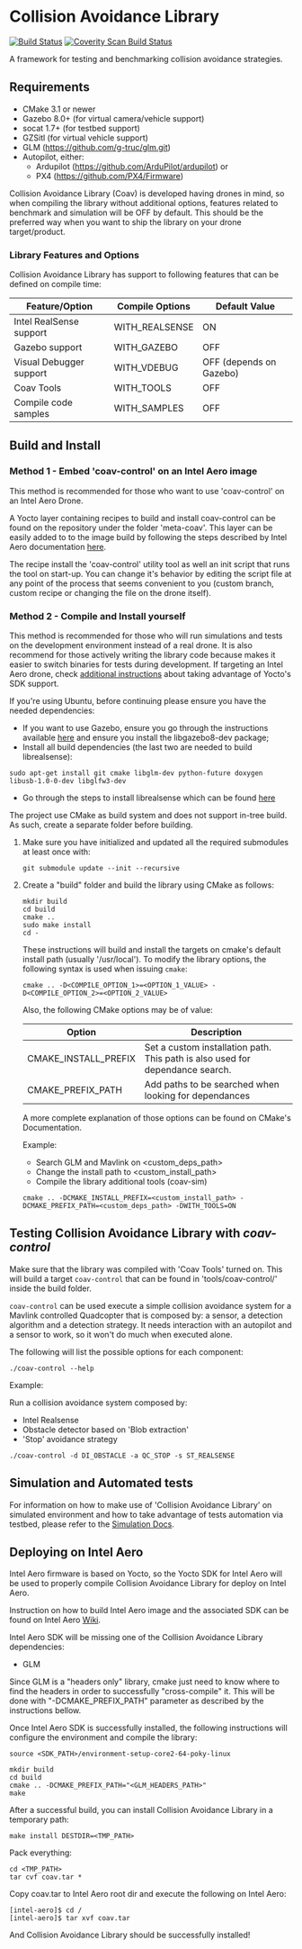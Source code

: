 # Collision Avoidance Library #

[![Build Status](https://travis-ci.org/01org/collision-avoidance-library.svg?branch=master)](https://travis-ci.org/01org/collision-avoidance-library) <a href="https://scan.coverity.com/projects/01org-collision-avoidance-library">
  <img alt="Coverity Scan Build Status"
         src="https://scan.coverity.com/projects/11862/badge.svg"/>
</a>

A framework for testing and benchmarking collision avoidance strategies.

## Requirements ##

 * CMake 3.1 or newer
 * Gazebo 8.0+ (for virtual camera/vehicle support)
 * socat 1.7+ (for testbed support)
 * GZSitl (for virtual vehicle support)
 * GLM (https://github.com/g-truc/glm.git)
 * Autopilot, either:
   * Ardupilot (https://github.com/ArduPilot/ardupilot) or
   * PX4 (https://github.com/PX4/Firmware)

Collision Avoidance Library (Coav) is developed having drones in mind, so when compiling
the library without additional options, features related to benchmark and simulation
will be OFF by default. This should be the preferred way when you want to ship
the library on your drone target/product.

### Library Features and Options ###

Collision Avoidance Library has support to following features that can be defined
on compile time:

Feature/Option          | Compile Options | Default Value
----------------------- | --------------- | -------------
Intel RealSense support | WITH_REALSENSE  | ON
Gazebo support          | WITH_GAZEBO     | OFF
Visual Debugger support | WITH_VDEBUG     | OFF (depends on Gazebo)
Coav Tools              | WITH_TOOLS      | OFF
Compile code samples    | WITH_SAMPLES    | OFF

## Build and Install ##

### Method 1 - Embed 'coav-control' on an Intel Aero image ###

This method is recommended for those who want to use 'coav-control' on an Intel
Aero Drone.

A Yocto layer containing recipes to build and install coav-control can be found on
the repository under the folder 'meta-coav'. This layer can be easily added to
to the image build by following the steps described by Intel Aero documentation
[here](https://github.com/intel-aero/meta-intel-aero/wiki/Developing-on-Intel-Aero).

The recipe install the 'coav-control' utility tool as well an init script that runs
the tool on start-up. You can change it's behavior by editing the script file at
any point of the process that seems convenient to you (custom branch, custom recipe
or changing the file on the drone itself).

### Method 2 - Compile and Install yourself ###

This method is recommended for those who will run simulations and tests on the
development environment instead of a real drone. It is also recommend for those
actively writing the library code because makes it easier to switch binaries
for tests during development. If targeting an Intel Aero drone, check [additional
instructions](#deploying-on-intel-aero) about taking advantage of Yocto's SDK support.

If you're using Ubuntu, before continuing please ensure you have the needed dependencies:
 * If you want to use Gazebo, ensure you go through the instructions available [here](http://gazebosim.org/tutorials?tut=install_ubuntu) and ensure you install the libgazebo8-dev package;
 * Install all build dependencies (the last two are needed to build librealsense):
 
  ```
  sudo apt-get install git cmake libglm-dev python-future doxygen libusb-1.0-0-dev libglfw3-dev
  ```

 * Go through the steps to install librealsense which can be found [here](https://github.com/IntelRealSense/librealsense/blob/master/doc/installation.md)
  
The project use CMake as build system and does not support in-tree build.
As such, create a separate folder before building.

1. Make sure you have initialized and updated all the required submodules at
least once with:

    ```
    git submodule update --init --recursive
    ```

2. Create a "build" folder and build the library using CMake as follows:

    ```
    mkdir build
    cd build
    cmake ..
    sudo make install
    cd -
    ```
    These instructions will build and install the targets on cmake's
    default install path (usually '/usr/local'). To modify the library options,
    the following syntax is used when issuing `cmake`:

    ```
    cmake .. -D<COMPILE_OPTION_1>=<OPTION_1_VALUE> -D<COMPILE_OPTION_2>=<OPTION_2_VALUE>
    ```

    Also, the following CMake options may be of value:

    Option | Description
    --- | ---
    CMAKE_INSTALL_PREFIX | Set a custom installation path. This path is also used for dependance search.
    CMAKE_PREFIX_PATH | Add paths to be searched when looking for dependances

    A more complete explanation of those options can be found on CMake's Documentation.

    Example:

      * Search GLM and Mavlink on <custom_deps_path>
      * Change the install path to <custom_install_path>
      * Compile the library additional tools (coav-sim)

    ```
    cmake .. -DCMAKE_INSTALL_PREFIX=<custom_install_path> -DCMAKE_PREFIX_PATH=<custom_deps_path> -DWITH_TOOLS=ON
    ```

## Testing Collision Avoidance Library with *coav-control* ##

Make sure that the library was compiled with 'Coav Tools' turned on. This will
build a target `coav-control` that can be found in 'tools/coav-control/' inside
the build folder.

`coav-control` can be used execute a simple collision avoidance system for a
Mavlink controlled Quadcopter that is composed by: a sensor, a detection algorithm
and a detection strategy. It needs interaction with an autopilot and a sensor to work,
so it won't do much when executed alone.

The following will list the possible options for each component:

```
./coav-control --help
```

Example:

Run a collision avoidance system composed by:
 * Intel Realsense
 * Obstacle detector based on 'Blob extraction'
 * 'Stop' avoidance strategy

```
./coav-control -d DI_OBSTACLE -a QC_STOP -s ST_REALSENSE
```

## Simulation and Automated tests ##

For information on how to make use of 'Collision Avoidance Library' on simulated
environment and how to take advantage of tests automation via testbed, please
refer to the [Simulation Docs](https://github.com/01org/collision-avoidance-library/wiki/Quickstart#running-the-simulation).

## Deploying on Intel Aero ##

Intel Aero firmware is based on Yocto, so the Yocto SDK for Intel Aero will be
used to properly compile Collision Avoidance Library for deploy on Intel Aero.

Instruction on how to build Intel Aero image and the associated SDK can be found
on Intel Aero [Wiki](https://github.com/intel-aero/meta-intel-aero/wiki).

Intel Aero SDK will be missing one of the Collision Avoidance Library
dependencies:
  * GLM

Since GLM is a "headers only" library, cmake just need to know where to find
the headers in order to successfully "cross-compile" it. This will be
done with "-DCMAKE_PREFIX_PATH" parameter as described by the instructions
bellow.

Once Intel Aero SDK is successfully installed, the following instructions will
configure the environment and compile the library:

    source <SDK_PATH>/environment-setup-core2-64-poky-linux

    mkdir build
    cd build
    cmake .. -DCMAKE_PREFIX_PATH="<GLM_HEADERS_PATH>"
    make

After a successful build, you can install Collision Avoidance Library in a
temporary path:

    make install DESTDIR=<TMP_PATH>

Pack everything:

    cd <TMP_PATH>
    tar cvf coav.tar *

Copy coav.tar to Intel Aero root dir and execute the following on Intel Aero:

    [intel-aero]$ cd /
    [intel-aero]$ tar xvf coav.tar

And Collision Avoidance Library should be successfully installed!
